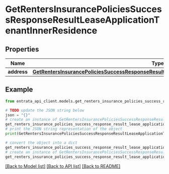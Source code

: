 # GetRentersInsurancePoliciesSuccessResponseResultLeaseApplicationTenantInnerResidence


## Properties

Name | Type | Description | Notes
------------ | ------------- | ------------- | -------------
**address** | [**GetRentersInsurancePoliciesSuccessResponseResultLeaseApplicationTenantInnerResidenceAddress**](GetRentersInsurancePoliciesSuccessResponseResultLeaseApplicationTenantInnerResidenceAddress.md) |  | 

## Example

```python
from entrata_api_client.models.get_renters_insurance_policies_success_response_result_lease_application_tenant_inner_residence import GetRentersInsurancePoliciesSuccessResponseResultLeaseApplicationTenantInnerResidence

# TODO update the JSON string below
json = "{}"
# create an instance of GetRentersInsurancePoliciesSuccessResponseResultLeaseApplicationTenantInnerResidence from a JSON string
get_renters_insurance_policies_success_response_result_lease_application_tenant_inner_residence_instance = GetRentersInsurancePoliciesSuccessResponseResultLeaseApplicationTenantInnerResidence.from_json(json)
# print the JSON string representation of the object
print(GetRentersInsurancePoliciesSuccessResponseResultLeaseApplicationTenantInnerResidence.to_json())

# convert the object into a dict
get_renters_insurance_policies_success_response_result_lease_application_tenant_inner_residence_dict = get_renters_insurance_policies_success_response_result_lease_application_tenant_inner_residence_instance.to_dict()
# create an instance of GetRentersInsurancePoliciesSuccessResponseResultLeaseApplicationTenantInnerResidence from a dict
get_renters_insurance_policies_success_response_result_lease_application_tenant_inner_residence_from_dict = GetRentersInsurancePoliciesSuccessResponseResultLeaseApplicationTenantInnerResidence.from_dict(get_renters_insurance_policies_success_response_result_lease_application_tenant_inner_residence_dict)
```
[[Back to Model list]](../README.md#documentation-for-models) [[Back to API list]](../README.md#documentation-for-api-endpoints) [[Back to README]](../README.md)


